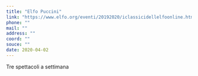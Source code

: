 ```yaml
---
title: "Elfo Puccini"
link: "https://www.elfo.org/eventi/20192020/iclassicidellelfoonline.html"
phone: ""
mail: ""
address: ""
coord: ""
souce: ""
date: 2020-04-02
---
```


Tre spettacoli a settimana
